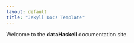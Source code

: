```yaml
---
layout: default
title: "Jekyll Docs Template"
---
```


Welcome to the **dataHaskell** documentation site.

